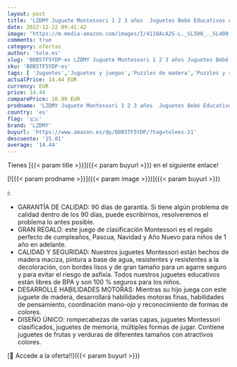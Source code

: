 ```yaml
---
layout: post
title: 'LZDMY Juguete Montessori 1 2 3 años  Juguetes Bebé Educativos de Madera para Desarrollar Habilidades de Clasificar Formas Verduras Frutas  Regalos Niños Niñas de Cumpleaños Navidad  Happy Farm '
date: 2022-12-22 09:41:42
image: 'https://m.media-amazon.com/images/I/4118AcA2S-L._SL500_._SL400_.jpg'
comments: true
category: ofertas
author: 'tole.es'
slug: 'B0B5TF5YDP-es LZDMY Juguete Montessori 1 2 3 años Juguetes Bebé...'
sku: 'B0B5TF5YDP-es'
tags: [ 'Juguetes','Juguetes y juegos','Puzzles de madera','Puzzles y rompecabezas','lzdmy','navidad','🇪🇸', ]
actualPrice: 14.44 EUR
currency: EUR
price: 14.44
comparePrice: 16.99 EUR
prodname: 'LZDMY Juguete Montessori 1 2 3 años  Juguetes Bebé Educativos de Madera para Desarrollar Habilidades de Clasificar Formas Verduras Frutas  Regalos Niños Niñas de Cumpleaños Navidad  Happy Farm '
country: 'es'
flag: '🇪🇸'
brand: 'LZDMY'
buyurl: 'https://www.amazon.es/dp/B0B5TF5YDP/?tag=tolees-21'
descuento: '15.01'
average: '14.44'
---
```


Tienes [{{< param title >}}]({{< param buyurl >}}) en el siguiente enlace!

[![{{< param prodname >}}]({{< param image >}})]({{< param buyurl >}})

ℹ️:

- GARANTÍA DE CALIDAD: 90 días de garantía. Si tiene algún problema de calidad dentro de los 90 días, puede escribirnos, resolveremos el problema lo antes posible.
- GRAN REGALO: este juego de clasificación Montessori es el regalo perfecto de cumpleaños, Pascua, Navidad y Año Nuevo para niños de 1 año en adelante.
- CALIDAD Y SEGURIDAD: Nuestros juguetes Montessori están hechos de madera maciza, pintura a base de agua, resistentes y resistentes a la decoloración, con bordes lisos y de gran tamaño para un agarre seguro y para evitar el riesgo de asfixia. Todos nuestros juguetes educativos están libres de BPA y son 100 % seguros para los niños.
- DESARROLLE HABILIDADES MOTORAS: Mientras su hijo juega con este juguete de madera, desarrollará habilidades motoras finas, habilidades de pensamiento, coordinación mano-ojo y reconocimiento de formas de colores.
- DISEÑO ÚNICO: rompecabezas de varias capas, juguetes Montessori clasificados, juguetes de memoria, múltiples formas de jugar. Contiene juguetes de frutas y verduras de diferentes tamaños con atractivos colores.

[🛒 Accede a la oferta!!]({{< param buyurl >}})
